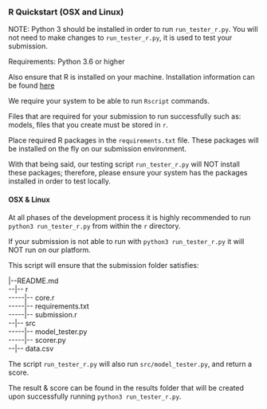 ### R Quickstart (OSX and Linux)

NOTE: Python 3 should be installed in order to run `run_tester_r.py`. You will not need to make changes to `run_tester_r.py`, it is used to test your submission.

Requirements: Python 3.6 or higher

Also ensure that R is installed on your machine. Installation information can be found [here](https://www.andrewheiss.com/blog/2012/04/17/install-r-rstudio-r-commander-windows-osx/)

We require your system to be able to run `Rscript` commands.

Files that are required for your submission to run successfully such as: models, files that you create must be stored in `r`. 

Place required R packages in the `requirements.txt` file. These packages will be installed on the fly on our submission environment. 

With that being said, our testing script `run_tester_r.py` will NOT install these packages; therefore, please ensure your system has the packages installed in order to test locally. 

#### OSX & Linux

At all phases of the development process it is highly recommended to run `python3 run_tester_r.py` from within the `r` directory.

If your submission is not able to run with `python3 run_tester_r.py` it will NOT run on our platform.

This script will ensure that the submission folder satisfies:

|--README.md<br />
--|-- r<br />
-----|-- core.r<br />
-----|-- requirements.txt<br />
-----|-- submission.r<br />
--|-- src<br />
-----|-- model_tester.py<br />
-----|-- scorer.py<br />
--|-- data.csv<br />

The script `run_tester_r.py` will also run `src/model_tester.py`, and return a score. 

The result & score can be found in the results folder that will be created upon successfully running `python3 run_tester_r.py`.